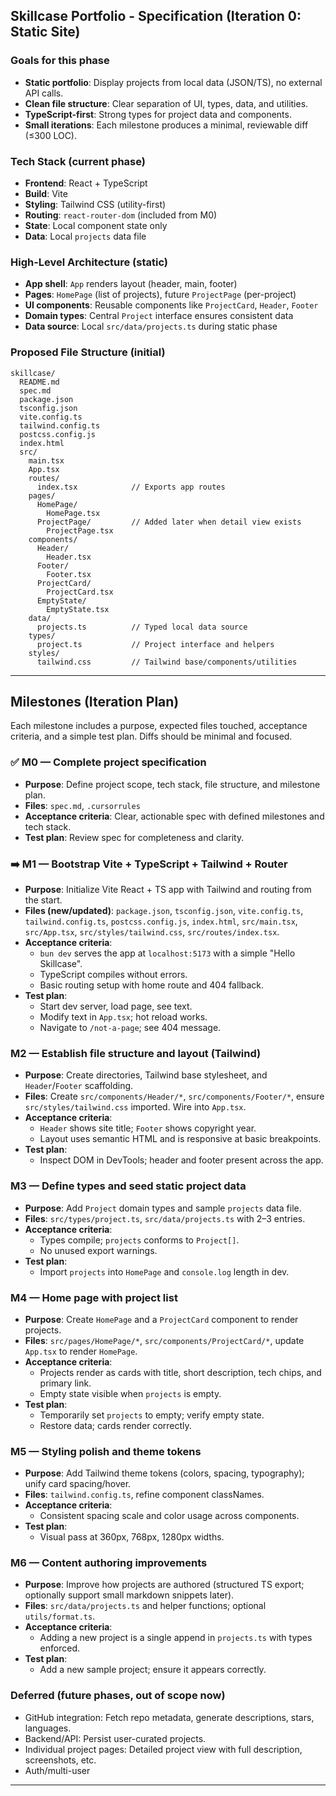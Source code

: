 ## Skillcase Portfolio - Specification (Iteration 0: Static Site)

### Goals for this phase

-   **Static portfolio**: Display projects from local data (JSON/TS), no external API calls.
-   **Clean file structure**: Clear separation of UI, types, data, and utilities.
-   **TypeScript-first**: Strong types for project data and components.
-   **Small iterations**: Each milestone produces a minimal, reviewable diff (≤300 LOC).

### Tech Stack (current phase)

-   **Frontend**: React + TypeScript
-   **Build**: Vite
-   **Styling**: Tailwind CSS (utility-first)
-   **Routing**: `react-router-dom` (included from M0)
-   **State**: Local component state only
-   **Data**: Local `projects` data file

### High-Level Architecture (static)

-   **App shell**: `App` renders layout (header, main, footer)
-   **Pages**: `HomePage` (list of projects), future `ProjectPage` (per-project)
-   **UI components**: Reusable components like `ProjectCard`, `Header`, `Footer`
-   **Domain types**: Central `Project` interface ensures consistent data
-   **Data source**: Local `src/data/projects.ts` during static phase

### Proposed File Structure (initial)

```
skillcase/
  README.md
  spec.md
  package.json
  tsconfig.json
  vite.config.ts
  tailwind.config.ts
  postcss.config.js
  index.html
  src/
    main.tsx
    App.tsx
    routes/
      index.tsx            // Exports app routes
    pages/
      HomePage/
        HomePage.tsx
      ProjectPage/         // Added later when detail view exists
        ProjectPage.tsx
    components/
      Header/
        Header.tsx
      Footer/
        Footer.tsx
      ProjectCard/
        ProjectCard.tsx
      EmptyState/
        EmptyState.tsx
    data/
      projects.ts          // Typed local data source
    types/
      project.ts           // Project interface and helpers
    styles/
      tailwind.css         // Tailwind base/components/utilities
```

---

## Milestones (Iteration Plan)

Each milestone includes a purpose, expected files touched, acceptance criteria, and a simple test plan. Diffs should be minimal and focused.

### ✅ M0 — Complete project specification

-   **Purpose**: Define project scope, tech stack, file structure, and milestone plan.
-   **Files**: `spec.md`, `.cursorrules`
-   **Acceptance criteria**: Clear, actionable spec with defined milestones and tech stack.
-   **Test plan**: Review spec for completeness and clarity.

### ➡️ M1 — Bootstrap Vite + TypeScript + Tailwind + Router

-   **Purpose**: Initialize Vite React + TS app with Tailwind and routing from the start.
-   **Files (new/updated)**: `package.json`, `tsconfig.json`, `vite.config.ts`, `tailwind.config.ts`, `postcss.config.js`, `index.html`, `src/main.tsx`, `src/App.tsx`, `src/styles/tailwind.css`, `src/routes/index.tsx`.
-   **Acceptance criteria**:
    -   `bun dev` serves the app at `localhost:5173` with a simple "Hello Skillcase".
    -   TypeScript compiles without errors.
    -   Basic routing setup with home route and 404 fallback.
-   **Test plan**:
    -   Start dev server, load page, see text.
    -   Modify text in `App.tsx`; hot reload works.
    -   Navigate to `/not-a-page`; see 404 message.

### M2 — Establish file structure and layout (Tailwind)

-   **Purpose**: Create directories, Tailwind base stylesheet, and `Header`/`Footer` scaffolding.
-   **Files**: Create `src/components/Header/*`, `src/components/Footer/*`, ensure `src/styles/tailwind.css` imported. Wire into `App.tsx`.
-   **Acceptance criteria**:
    -   `Header` shows site title; `Footer` shows copyright year.
    -   Layout uses semantic HTML and is responsive at basic breakpoints.
-   **Test plan**:
    -   Inspect DOM in DevTools; header and footer present across the app.

### M3 — Define types and seed static project data

-   **Purpose**: Add `Project` domain types and sample `projects` data file.
-   **Files**: `src/types/project.ts`, `src/data/projects.ts` with 2–3 entries.
-   **Acceptance criteria**:
    -   Types compile; `projects` conforms to `Project[]`.
    -   No unused export warnings.
-   **Test plan**:
    -   Import `projects` into `HomePage` and `console.log` length in dev.

### M4 — Home page with project list

-   **Purpose**: Create `HomePage` and a `ProjectCard` component to render projects.
-   **Files**: `src/pages/HomePage/*`, `src/components/ProjectCard/*`, update `App.tsx` to render `HomePage`.
-   **Acceptance criteria**:
    -   Projects render as cards with title, short description, tech chips, and primary link.
    -   Empty state visible when `projects` is empty.
-   **Test plan**:
    -   Temporarily set `projects` to empty; verify empty state.
    -   Restore data; cards render correctly.

### M5 — Styling polish and theme tokens

-   **Purpose**: Add Tailwind theme tokens (colors, spacing, typography); unify card spacing/hover.
-   **Files**: `tailwind.config.ts`, refine component classNames.
-   **Acceptance criteria**:
    -   Consistent spacing scale and color usage across components.
-   **Test plan**:
    -   Visual pass at 360px, 768px, 1280px widths.

### M6 — Content authoring improvements

-   **Purpose**: Improve how projects are authored (structured TS export; optionally support small markdown snippets later).
-   **Files**: `src/data/projects.ts` and helper functions; optional `utils/format.ts`.
-   **Acceptance criteria**:
    -   Adding a new project is a single append in `projects.ts` with types enforced.
-   **Test plan**:
    -   Add a new sample project; ensure it appears correctly.

### Deferred (future phases, out of scope now)

-   GitHub integration: Fetch repo metadata, generate descriptions, stars, languages.
-   Backend/API: Persist user-curated projects.
-   Individual project pages: Detailed project view with full description, screenshots, etc.
-   Auth/multi-user

---
